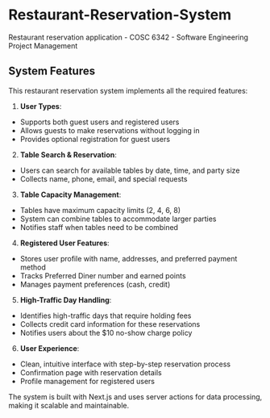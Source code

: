 # Restaurant-Reservation-System
Restaurant reservation application - COSC 6342 - Software Engineering Project Management
## System Features

This restaurant reservation system implements all the required features:

1. **User Types**:
  - Supports both guest users and registered users
  - Allows guests to make reservations without logging in
  - Provides optional registration for guest users

2. **Table Search & Reservation**:
  - Users can search for available tables by date, time, and party size
  - Collects name, phone, email, and special requests

3. **Table Capacity Management**:
  - Tables have maximum capacity limits (2, 4, 6, 8)
  - System can combine tables to accommodate larger parties
  - Notifies staff when tables need to be combined

4. **Registered User Features**:
  - Stores user profile with name, addresses, and preferred payment method
  - Tracks Preferred Diner number and earned points
  - Manages payment preferences (cash, credit)

5. **High-Traffic Day Handling**:
  - Identifies high-traffic days that require holding fees
  - Collects credit card information for these reservations
  - Notifies users about the $10 no-show charge policy

6. **User Experience**:
  - Clean, intuitive interface with step-by-step reservation process
  - Confirmation page with reservation details
  - Profile management for registered users


The system is built with Next.js and uses server actions for data processing, making it scalable and maintainable.
